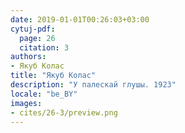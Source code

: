 ```yaml
---
date: 2019-01-01T00:26:03+03:00
cytuj-pdf:
  page: 26
  citation: 3
authors:
- Якуб Колас
title: "Якуб Колас"
description: "У палескай глушы. 1923"
locale: "be_BY"
images:
- cites/26-3/preview.png
---
```

